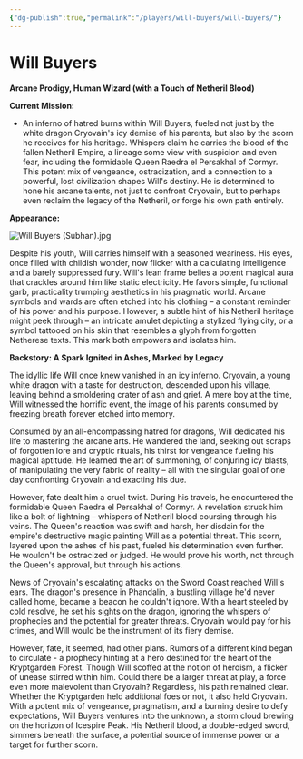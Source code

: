 ```yaml
---
{"dg-publish":true,"permalink":"/players/will-buyers/will-buyers/"}
---
```


# Will Buyers

**Arcane Prodigy, Human Wizard (with a Touch of Netheril Blood)**

**Current Mission:**

* An inferno of hatred burns within Will Buyers, fueled not just by the white dragon Cryovain's icy demise of his parents, but also by the scorn he receives for his heritage. Whispers claim he carries the blood of the fallen Netheril Empire, a lineage some view with suspicion and even fear, including the formidable Queen Raedra el Persakhal of Cormyr. This potent mix of vengeance, ostracization, and a connection to a powerful, lost civilization shapes Will's destiny. He is determined to hone his arcane talents, not just to confront Cryovain, but to perhaps even reclaim the legacy of the Netheril, or forge his own path entirely.

**Appearance:**

![Will Buyers (Subhan).jpg](/img/user/Images/Characters/Player%20Characters/Will%20Buyers%20(Subhan).jpg)

Despite his youth, Will carries himself with a seasoned weariness. His eyes, once filled with childish wonder, now flicker with a calculating intelligence and a barely suppressed fury. Will's lean frame belies a potent magical aura that crackles around him like static electricity. He favors simple, functional garb, practicality trumping aesthetics in his pragmatic world. Arcane symbols and wards are often etched into his clothing – a constant reminder of his power and his purpose. However, a subtle hint of his Netheril heritage might peek through – an intricate amulet depicting a stylized flying city, or a symbol tattooed on his skin that resembles a glyph from forgotten Netherese texts. This mark both empowers and isolates him.

**Backstory: A Spark Ignited in Ashes, Marked by Legacy**

The idyllic life Will once knew vanished in an icy inferno. Cryovain, a young white dragon with a taste for destruction, descended upon his village, leaving behind a smoldering crater of ash and grief. A mere boy at the time, Will witnessed the horrific event, the image of his parents consumed by freezing breath forever etched into memory.

Consumed by an all-encompassing hatred for dragons, Will dedicated his life to mastering the arcane arts. He wandered the land, seeking out scraps of forgotten lore and cryptic rituals, his thirst for vengeance fueling his magical aptitude. He learned the art of summoning, of conjuring icy blasts, of manipulating the very fabric of reality – all with the singular goal of one day confronting Cryovain and exacting his due.

However, fate dealt him a cruel twist. During his travels, he encountered the formidable Queen Raedra el Persakhal of Cormyr. A revelation struck him like a bolt of lightning – whispers of Netheril blood coursing through his veins. The Queen's reaction was swift and harsh, her disdain for the empire's destructive magic painting Will as a potential threat. This scorn, layered upon the ashes of his past, fueled his determination even further. He wouldn't be ostracized or judged. He would prove his worth, not through the Queen's approval, but through his actions.

News of Cryovain's escalating attacks on the Sword Coast reached Will's ears. The dragon's presence in Phandalin, a bustling village he'd never called home, became a beacon he couldn't ignore. With a heart steeled by cold resolve, he set his sights on the dragon, ignoring the whispers of prophecies and the potential for greater threats. Cryovain would pay for his crimes, and Will would be the instrument of its fiery demise.

However, fate, it seemed, had other plans. Rumors of a different kind began to circulate - a prophecy hinting at a hero destined for the heart of the Kryptgarden Forest. Though Will scoffed at the notion of heroism, a flicker of unease stirred within him. Could there be a larger threat at play, a force even more malevolent than Cryovain? Regardless, his path remained clear. Whether the Kryptgarden held additional foes or not, it also held Cryovain. With a potent mix of vengeance, pragmatism, and a burning desire to defy expectations, Will Buyers ventures into the unknown, a storm cloud brewing on the horizon of Icespire Peak. His Netheril blood, a double-edged sword, simmers beneath the surface, a potential source of immense power or a target for further scorn.



